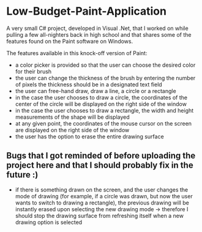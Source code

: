 # Low-Budget-Paint-Application
A very small C# project, developed in Visual .Net, that I worked on while pulling a few all-nighters back in high school and that shares some of the features found on the Paint software on Windows.

The features available in this knock-off version of Paint:
* a color picker is provided so that the user can choose the desired color for their brush
* the user can change the thickness of the brush by entering the number of pixels the thickness should be in a designated text field
* the user can free-hand draw, draw a line, a circle or a rectangle
* in the case the user chooses to draw a circle, the coordinates of the center of the circle will be displayed on the right side of the window
* in the case the user chooses to draw a rectangle, the width and height measurements of the shape will be displayed
* at any given point, the coordinates of the mouse cursor on the screen are displayed on the right side of the window
* the user has the option to erase the entire drawing surface

## Bugs that I got reminded of before uploading the project here and that I should probably fix in the future :)
* if there is something drawn on the screen, and the user changes the mode of drawing (for example, if a circle was drawn, but now the user wants to switch to drawing a rectangle), the previous drawing will be instantly erased upon selecting the new drawing mode -> therefore I should stop the drawing surface from refreshing itself when a new drawing option is selected
